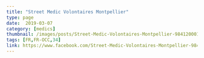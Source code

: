 ```yaml
---
title: "Street Medic Volontaires Montpellier"
type: page
date:  2019-03-07
category: [medics]
thumbnail: /images/posts/Street-Medic-Volontaires-Montpellier-984120001793110.jpg
tags: [FR,FR-OCC,34]
link: https://www.facebook.com/Street-Medic-Volontaires-Montpellier-984120001793110/
---
```

